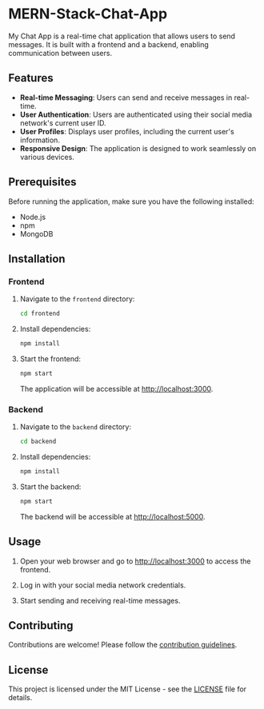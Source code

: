 # MERN-Stack-Chat-App

My Chat App is a real-time chat application that allows users to send messages. It is built with a frontend and a backend, enabling communication between users.

## Features

- **Real-time Messaging**: Users can send and receive messages in real-time.
- **User Authentication**: Users are authenticated using their social media network's current user ID.
- **User Profiles**: Displays user profiles, including the current user's information.
- **Responsive Design**: The application is designed to work seamlessly on various devices.

## Prerequisites

Before running the application, make sure you have the following installed:

- Node.js
- npm
- MongoDB

## Installation

### Frontend

1. Navigate to the `frontend` directory:

   ```bash
   cd frontend
   ```

2. Install dependencies:

   ```bash
   npm install
   ```

3. Start the frontend:

   ```bash
   npm start
   ```

   The application will be accessible at [http://localhost:3000](http://localhost:3000).

### Backend

1. Navigate to the `backend` directory:

   ```bash
   cd backend
   ```

2. Install dependencies:

   ```bash
   npm install
   ```

3. Start the backend:

   ```bash
   npm start
   ```

   The backend will be accessible at [http://localhost:5000](http://localhost:5000).

## Usage

1. Open your web browser and go to [http://localhost:3000](http://localhost:3000) to access the frontend.

2. Log in with your social media network credentials.

3. Start sending and receiving real-time messages.

## Contributing

Contributions are welcome! Please follow the [contribution guidelines](CONTRIBUTING.md).

## License

This project is licensed under the MIT License - see the [LICENSE](LICENSE) file for details.
